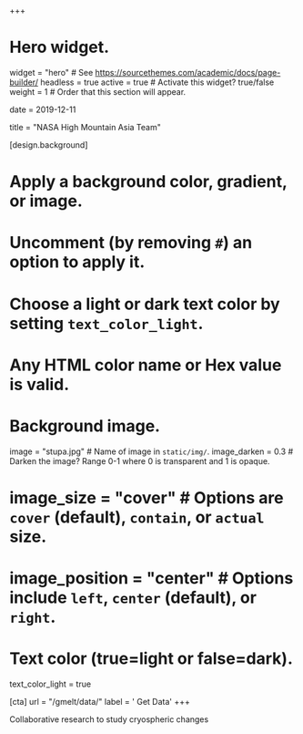 +++
# Hero widget.
widget = "hero"  # See https://sourcethemes.com/academic/docs/page-builder/
headless = true
active = true  # Activate this widget? true/false
weight = 1  # Order that this section will appear.

date = 2019-12-11

title = "NASA High Mountain Asia Team"

[design.background]
  # Apply a background color, gradient, or image.
  #   Uncomment (by removing `#`) an option to apply it.
  #   Choose a light or dark text color by setting `text_color_light`.
  #   Any HTML color name or Hex value is valid.
 
  # Background image.
  image = "stupa.jpg"  # Name of image in `static/img/`.
  image_darken = 0.3  # Darken the image? Range 0-1 where 0 is transparent and 1 is opaque.
  # image_size = "cover"  #  Options are `cover` (default), `contain`, or `actual` size.
  # image_position = "center"  # Options include `left`, `center` (default), or `right`.
  
  # Text color (true=light or false=dark).
  text_color_light = true

[cta]
  url = "/gmelt/data/"
  label = '<i class="fa fa-download"></i> Get Data'
+++

Collaborative research to study cryospheric changes
<br>
